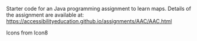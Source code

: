 Starter code for an Java programming assignment to learn maps. Details of the assignment are available at: https://accessibilityeducation.github.io/assignments/AAC/AAC.html



Icons from Icon8
